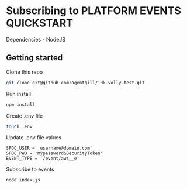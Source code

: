 # Subscribing to PLATFORM EVENTS QUICKSTART

Dependencies - NodeJS

## Getting started

Clone this repo

```bash
git clone git@github.com:agentgill/10k-volly-test.git
```

Run install

```bash
npm install
```

Create .env file

```bash
touch .env
```

Update .env file values

```env
SFDC_USER = 'username@domain.com'
SFDC_PWD = 'Mypassword&SecurityToken'
EVENT_TYPE = '/event/aws__e'
```

Subscribe to events

```bash
node index.js
```
